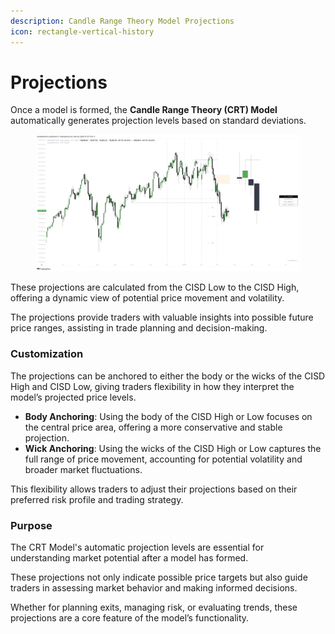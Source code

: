 ```yaml
---
description: Candle Range Theory Model Projections
icon: rectangle-vertical-history
---
```


# Projections

Once a model is formed, the **Candle Range Theory (CRT) Model** automatically generates projection levels based on standard deviations.

<figure><img src="../../.gitbook/assets/docs-crt-004.png" alt=""><figcaption></figcaption></figure>

These projections are calculated from the CISD Low to the CISD High, offering a dynamic view of potential price movement and volatility.

The projections provide traders with valuable insights into possible future price ranges, assisting in trade planning and decision-making.

### Customization

The projections can be anchored to either the body or the wicks of the CISD High and CISD Low, giving traders flexibility in how they interpret the model’s projected price levels.

* **Body Anchoring**: Using the body of the CISD High or Low focuses on the central price area, offering a more conservative and stable projection.
* **Wick Anchoring**: Using the wicks of the CISD High or Low captures the full range of price movement, accounting for potential volatility and broader market fluctuations.

This flexibility allows traders to adjust their projections based on their preferred risk profile and trading strategy.

### Purpose

The CRT Model's automatic projection levels are essential for understanding market potential after a model has formed.

These projections not only indicate possible price targets but also guide traders in assessing market behavior and making informed decisions.

Whether for planning exits, managing risk, or evaluating trends, these projections are a core feature of the model’s functionality.
